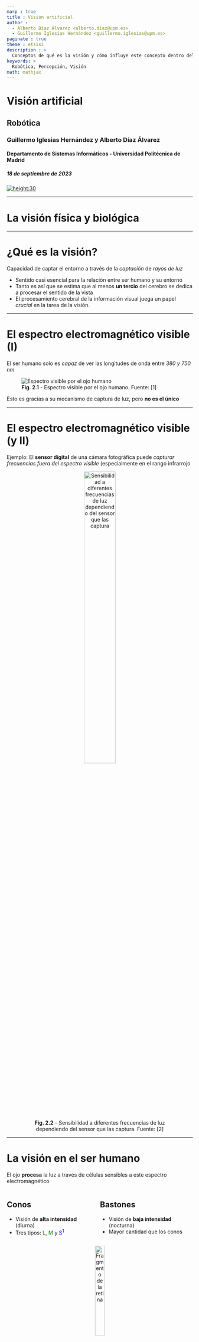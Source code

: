 ```yaml
---
marp : true
title : Visión artificial
author :
  - Alberto Díaz Álvarez <alberto.diaz@upm.es>
  - Guillermo Iglesias Hernández <guillermo.iglesias@upm.es>
paginate : true
theme : etsisi
description : >
  Conceptos de qué es la visión y cómo influye este concepto dentro del área de la percepción en la robótica
keywords: >
  Robótica, Percepción, Visión
math: mathjax
---
```


<!-- _class: titlepage -->

# Visión artificial

## Robótica

### Guillermo Iglesias Hernández y Alberto Díaz Álvarez

#### Departamento de Sistemas Informáticos - Universidad Politécnica de Madrid

##### 18 de septiembre de 2023

[![height:30](https://img.shields.io/badge/License-CC%20BY--NC--SA%204.0-informational.svg)](https://creativecommons.org/licenses/by-nc-sa/4.0/)

---

# La visión física y biológica<!-- _class: section -->

---

# ¿Qué es la visión?

Capacidad de captar el entorno a través de la _captación_ de _rayos de luz_

- Sentido casi esencial para la relación entre ser humano y su entorno
- Tanto es así que se estima que al menos **un tercio** del cerebro se dedica a procesar el sentido de la vista
- El procesamiento cerebral de la información visual juega un papel _crucial_ en la tarea de la visión.

---

# El espectro electromagnético visible (I)

El ser humano solo es _capaz_ de ver las longitudes de onda entre _380 y 750 nm_

<figure class="image">
  <img src="images/t2/espectro.png" alt="Espectro visible por el ojo humano">
  <figcaption><b>Fig. 2.1</b> - Espectro visible por el ojo humano. Fuente: [1]</figcaption>
</figure>

Esto es gracias a su mecanismo de captura de luz, pero **no es el único**

---

# El espectro electromagnético visible (y II)

Ejemplo: El **sensor digital** de una cámara fotográfica puede _capturar frecuencias fuera del espectro visible_ (especialmente en el rango infrarrojo

<figure class="image">
  <center>
  <img style="width: 45%" src="images/t2/sensor-spectrum.png" alt="Sensibilidad a diferentes frecuencias de luz dependiendo del sensor que las captura">
  <figcaption><b>Fig. 2.2</b> - Sensibilidad a diferentes frecuencias de luz dependiendo del sensor que las captura. Fuente: [2]</figcaption>
  </center>
</figure>

---

# La visión en el ser humano

El ojo **procesa** la luz a través de células sensibles a este espectro electromagnético

<div class="columns">
<div class="column">
  
## Conos

- Visión de **alta intensidad** (diurna)
- Tres tipos: <span style="color:red">L</span>, <span style="color:green">M</span> y <span style="color:blue">S</span><sup>1</sup>

</div>
<div class="column">

## Bastones

- Visión de **baja intensidad** (nocturna)
- Mayor cantidad que los conos

</div>
</div>

<figure class="image">
  <center>
  <img style="width: 25%" src="images/t2/retina.jpg" alt="Fragmento de la retina">
  <figcaption><b>Fig. 2.3</b> - Fragmento de la retina. Fuente: [3]</figcaption>
  </center>
</figure>

> <sup>1</sup> Su ausencia o mal funcionamiento llevan a problemas de percepción de colores como la protanopía (<span style="color:red">L</span>), deuteranopía (<span style="color:green">M</span>), tritanopía (<span style="color:blue">S</span>) o acromatopsia (<span style="color:red">L</span>, <span style="color:green">M</span> y <span style="color:blue">S</span>)

---

# Rango del color percibido

**No todos** los colores se captan con la misma **intensidad**.

<figure class="image">
  <center>
  <img src="images/t2/espectro-sensible.png" alt="Longitudes de onda capturadas por cada tipo de célula fotosensible del ojo">
  <figcaption><b>Fig. 2.4</b> - Longitudes de onda capturadas por cada tipo de célula fotosensible del ojo. Fuente: [6]</figcaption>
  </center>
</figure>

---

# La visión neuronal<!-- _class: section-->

---

# El cerebro en la visión

Tras captar la luz, **el cerebro da sentido a los estímulos** capturados por el ojo

- El _hardware_ se encarga de _captar la señal_ y el _software_ la _procesa adecuadamente_

<figure class="image">
  <center>
  <img style="width: 25%" src="images/t2/cat-cortex.png" alt="La información visual se procesa en un <i>pipeline</i> de menor a mayor complejidad">
  <figcaption><b>Fig. 2.5</b> - La información visual se procesa en un <i>pipeline</i> de menor a mayor complejidad. Fuente: [9]</figcaption>
  </center>
</figure>

La **corteza visual primaria** es la **primera capa que procesa** la información visual

- Trabaja con formas sencillas, dando información procesada a capas superiores
- Según avanza en el procesamiento, se reconocen formas más complejas

---

# Introducción a la visión por computador<!-- _class: section -->

---

# ¿Qué es la visión por computador?

Rama de la inteligencia artificial encargada del procesamiento de imagen digital

- No dejan de producirse grandes avances gracias a la mejora en la técnica
- Las redes neuronales tienen **mucho** (en realidad **todo**) que ver

<figure class="image">
  <center>
  <img src="images/t2/cv-evolution.png" alt="Evolución del campo de la visión por computador durante los últimos años">
  <figcaption><b>Fig. 2.6</b> - Evolución del campo de la visión por computador durante los últimos años. Fuente: [11]</figcaption>
  </center>
</figure>

---

# Algunas de sus aplicaciones

- **Clasificación** de imágenes
- **Deteción** y **reconocimiento** de objetos
- **Segmentación** de objetos
- **Generación** de imágenes
- **Domain-to-domain translation**
- **Text-to-image translation**
- **Superresolution**

---

# Captura de imagen tradicional<!-- _class: section -->

---

# De la necesidad de capturar el mundo

<div class="columns">
<div class="column">
La tecnología ha permitido capturar el mundo de formas cada vez más precisas

- Una de estas formas ha sido **simular** el sentido de **la vista**

Leonardo da Vinci fue el precursor en capturar imágenes a través de la **proyección de la luz**

- Éste y otros permitían **capturar** parte de la realidad, pero _**no su digitalización**_

</div>
<div class="column">
<figure>
  <center>
  <img src="https://upload.wikimedia.org/wikipedia/commons/9/9f/Camera_obscura.jpg" alt="Camera obscura" style="width:50%">
  <figcaption align="center">
  
  **Fig.1** - _Camera Obscura_. Fuente: [Wikimedia Commons](https://commons.wikimedia.org/wiki/File:Camera_obscura.jpg)

  </figcaption>
  </center>
</figure>
</div>

---

# La cámara <i>pinhole</i> (I)

El modelo de cámara _pinhole_ permite la formación de imágenes a través
del paso por una abertura _minúscula_ de la luz, proyectándose sobre un
plano de imagen.

<center>
<img src="https://upload.wikimedia.org/wikipedia/commons/3/3b/Pinhole-camera.svg" alt="Cámara pinhole" style="height:75%">
<figcaption align="center">

**Fig.1** - Esquema de cámara tipo <i>pinhole</i>. Fuente: [Wikimedia Commons](https://commons.wikimedia.org/wiki/File:Pinhole-camera.png)

</figcaption>
</center>

Los objetos capturados _se invierten_  respecto su posición real

---

# La cámara <i>pinhole</i> (II)

<div class="columns">
<div class="column">
La principal desventaja tiene que ver justo con la abertura por la que pasa la luz:

1. Si es demasiado **grande**, la imagen se **difumina**
2. Si es demasiado **pequeña**, se producen **difracciones**

De los intentos de evitar esta difuminación nace el campo de la **óptica**
</div>
<div class="column">
<figure>
  <center>
  <img src="images/t2/pinhole-apertures.png" alt="Diferentes aperturas de cámara pinhole" style="width:65%">
  <figcaption align="center">
  
  **Fig.1** - Diferentes aperturas. Fuente: Ni idea.

  </figcaption>
  </center>
</figure>
</div>
</div>
<hr>

Friknota: Mr. Pinhole ([http://www.mrpinhole.com/calcpinh.php](http://www.mrpinhole.com/calcpinh.php))

---

# Modelo de lente fina

Las lentes son el principal logro de la óptica. Éstas permiten:

- Aumentar el tamaño de la apertura de la cámara
- Disminuir el desenfoque producido
- **Orientar** los rayos de luz
- **Corregir** las aberraciones producidas por otras lentes

<center>
<img src="https://www.fisicalab.com/sites/all/files/contenidos/optica/diagrama-rayos-lente-convexa.jpg" alt="Diagrama de rayos de una lente convexa">
<figcaption align="center">

**Fig.1** - Diagrama de rayos de una lente convexa. Fuente: [FisicaLab](https://www.fisicalab.com/apartado/lentes-delgadas)

</figcaption>
</center>

---

# Calibración en una cámara

Las diferentes lentes de una cámara producen **distorsiones** en la imagen

- También se denominan **aberraciones** y son inevitables

La **calibración** es un proceso que permite **corregir** estas distorsiones

- Se realiza a través de **algoritmos** que permiten **rectificar** la imagen
- Forma parte del campo de la **visión por computador**

<center>
<img src="https://www.globalastronomia.com/wp-content/uploads/2020/08/arti%CC%81culo-1-sep-20-1200x600-1.jpg" alt="Diagrama de rayos de una lente convexa" style="width:35%">
<figcaption align="center">

**Fig.1** - Aberración de tipo esférica. Antes y después de aplicar el algoritmo [COSTAR](https://es.wikipedia.org/wiki/%C3%93ptica_Correctiva_de_Sustituci%C3%B3n_Axial_del_Telescopio_Espacial). Fuente: [Revista Astronomía](https://www.globalastronomia.com/aberraciones-opticas/).

</figcaption>
</center>

---

# La cámara digital

Dispositivo que permite capturar imágenes a través de un sensor digital

- Suelen contener un sensor con miles (millones) de receptores de intensidad de luz
- Dos tipos principales, dependiendo de cómo se convierte de fotón a electrón:
  - **CCD** (_Charge-Coupled Device_): A través de un chip externo al sensor
  - **CMOS** (_Complementary Metal-Oxide Semiconductor_): En el propio sensor

<center>
<img src="https://res.cloudinary.com/tbmg/c_scale,w_800,f_auto,q_auto/v1540888686/tb/articles/2015/features/55594-121_fig2.png" alt="Diagrama de rayos de una lente convexa" style="width:35%">
<figcaption align="center">

**Fig.1** - Diferencia entre sensor CCD y sensor CMOS. Fuente: [Tech Briefs](https://www.techbriefs.com/component/content/article/tb/pub/features/articles/23094).

</figcaption>
</center>

> [The ultimate image sensor guide: EMCCD vs. SCMOS vs. CMOS vs. CCD](https://www.e-consystems.com/blog/camera/technology/the-ultimate-image-sensor-guide-emccd-vs-scmos-vs-cmos-vs-ccd/)

---

# ¿Y cómo se capturar color?

Capturar sólo niveles de luz **no nos permite diferenciar colores**

Para la captura de colores existen principalmente dos soluciones:

<div class="columns">
<div class="column">

## Triple CCD

- Un prisma divide la luz en tres haces
- Cada haz a un sensor digital distinto

<center>
<img src="https://upload.wikimedia.org/wikipedia/commons/e/ef/Dichroic-prism.svg" alt="Triple CCD" style="height:150">
<figcaption align="center">

**Fig.1** - Esquema de Triple CCD. Fuente: [Wikipedia](https://en.wikipedia.org/wiki/Three-CCD_camera#/media/File:Dichroic-prism.svg).

</figcaption>
</center>
</div>
<div class="column">

## Mosaico de Bayer

- Un filtro en cada receptor de luz
- 50% verdes, 25% rojos y 25% azules

<center>
<img src="https://upload.wikimedia.org/wikipedia/commons/3/37/Bayer_pattern_on_sensor.svg" alt="Diagrama de rayos de una lente convexa" style="height:150">
<figcaption align="center">

**Fig.1** - Representación de un Mosaico de Bayer. Fuente: [Wikipedia](https://es.wikipedia.org/wiki/Mosaico_de_Bayer#/media/Archivo:Bayer_pattern_on_sensor.svg).

</figcaption>
</center>
</div>
</div>

---

# Limitados al rango de luz visible

Los sensores están limitados para capturar **lo que ve el ojo humano**

<center>
<img src="https://www.ir-photo.net/image/standard_camera.png" alt="Esquema estándar de sensibilidad de la cámara" style="height:150">
<figcaption align="center">

**Fig.1** - Esquema estándar de sensibilidad de la cámara. Fuente: [IR Photo](https://www.ir-photo.net/ir_imaging.html).

</figcaption>
</center>

El rango _infrarrojo_ se bloquea a través del uso de _filtros_

- Estos impiden que ciertas frecuencias atraviesen la lente y lleguen al sensor

---

# Imagen digital<!-- _class: section -->

---

# ¿Qué es una imagen digital?

Tras conocer cómo se captura una escena de la realidad y esta es digitalizada, ahora es vital conocer en profundidad las características de las imágenes digitales.

<center>
<img src="images/t2/imagen-digital.png" alt="Ejemplo de una imagen digital" style="height:300">
<figcaption align="center">

**Fig.1** - Ejemplo de una imagen digital.

</figcaption>
</center>

Una imagen digital está formada por _píxeles_, los cuales corresponden con la intensidad de color para cierto punto de la imagen

---

# Elementos de una imagen digital

Una imagen digital se compone de píxeles, sin embargo existen distintas características que definen a dicha imagen:

- Tamaño de la imagen
- Número de canales
- Codificación de los canales
- Profundidad de color

---

# Tamaño de la imagen

El tamaño de la imagen o _resolución_ corresponde con el _número de píxeles_ que forman dicha imagen.

- Dependiendo de la imagen, su dimensión o _relación de aspecto_ puede variar

<center>
<img src="images/t2/tamaño-imagen.png" alt="Tamaño de una imagen digital" style="height:300">
<figcaption align="center">

**Fig.1** - Tamaño de una imagen digital

</figcaption>
</center>

---

# Canales

Conjunto de píxeles que definen la _intensidad para cierto rango de frecuencias_ de una imagen

- Los distintos canales de una imagen se _combinan_ para formar la imagen final
- Dependiendo del **tipo de codificación**, el **número** y **configuración** de canales puede variar

<center>
<img src="images/t2/canales-imagen.png" alt="Diferentes canales de una imagen" style="height:250">
<figcaption align="center">

**Fig.1** - Diferentes canales de una imagen que conforman la imagen final

</figcaption>
</center>

---

# Profundidad de color

La información de cada píxel _debe estar normalizada_ en un rango de valores

- Éste indica la _precisión_ a la cual fue capturada la intensidad de luz en ese punto

La **profundidad de color** indica cuánta intensidad de luz representa el valor de cada píxel

---

# La imagen en la informática

A la hora de programar, una imagen se representa con una _matriz numérica_ de valores, en la que cada posición corresponde a un _píxel_

- A través de bibliotecas como numpy se pueden realizar transformaciones en la composición de las imágenes

<center>
<img src="https://upload.wikimedia.org/wikipedia/commons/d/d0/Google_Colaboratory_SVG_Logo.svg" alt="Logotipo de Google Colab" style="height:250px">
<figcaption align="center">

</figcaption>
</center>

Ejercicio: [Imagen_Digital.ipynb](https://colab.research.google.com/drive/1k2vqQOiMMxOSOsZqHdhZ1Z-eblhtvvVV?usp=drive_link)<sup>1</sup>

> <https://colab.research.google.com/drive/1k2vqQOiMMxOSOsZqHdhZ1Z-eblhtvvVV?usp=drive_link>

---

# ¡GRACIAS!<!--_class: endpage-->
